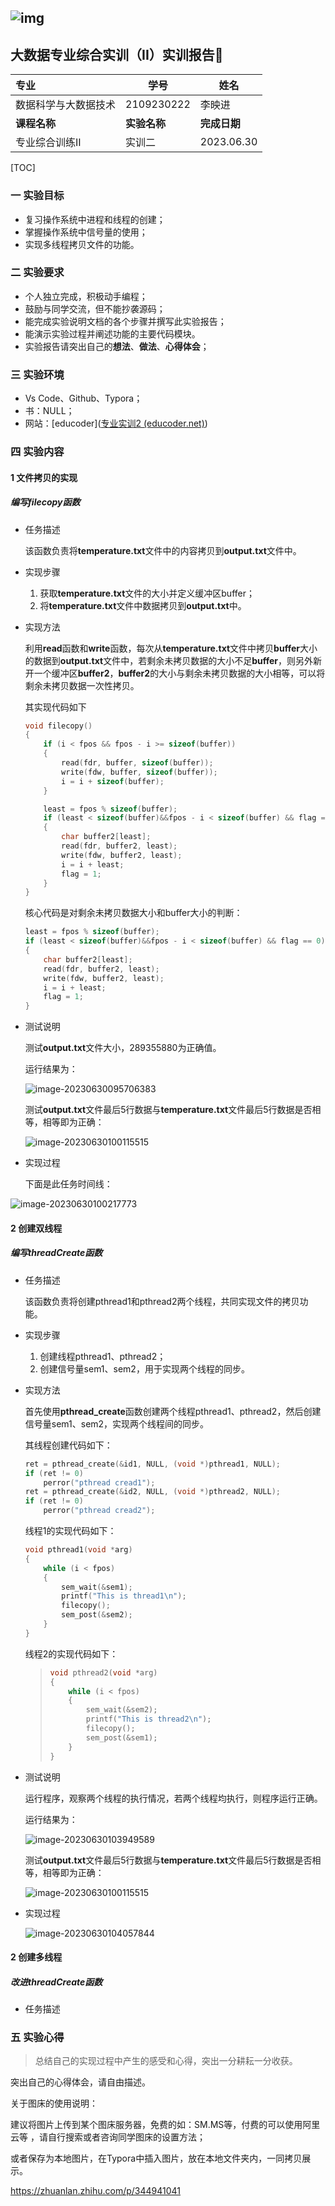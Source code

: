 ## ![img](https://cnchen2000.oss-cn-shanghai.aliyuncs.com/img/logo.png)      

## 大数据专业综合实训（II）实训报告📝

| 专业                 | 学号         | 姓名         |
| :------------------- | ------------ | ------------ |
| 数据科学与大数据技术 | 2109230222   | 李映进       |
| **课程名称**         | **实验名称** | **完成日期** |
| 专业综合训练II       | 实训二       | 2023.06.30   |



[TOC]

### 一 实验目标

- 复习操作系统中进程和线程的创建；
- 掌握操作系统中信号量的使用；
- 实现多线程拷贝文件的功能。	

### 二 实验要求

- 个人独立完成，积极动手编程；
- 鼓励与同学交流，但不能抄袭源码；
- 能完成实验说明文档的各个步骤并撰写此实验报告；
- 能演示实验过程并阐述功能的主要代码模块。
- 实验报告请突出自己的**想法**、**做法**、**心得体会**；

### 三 实验环境

- Vs Code、Github、Typora；
- 书：NULL；
- 网站：[educoder]([专业实训2 (educoder.net)](https://www.educoder.net/classrooms/w8iqocth/common_homework))

### 四 实验内容

#### 1 文件拷贝的实现

##### 编写filecopy函数

- 任务描述

  该函数负责将**temperature.txt**文件中的内容拷贝到**output.txt**文件中。

- 实现步骤

  1. 获取**temperature.txt**文件的大小并定义缓冲区buffer；
  2. 将**temperature.txt**文件中数据拷贝到**output.txt**中。

- 实现方法

  利用**read**函数和**write**函数，每次从**temperature.txt**文件中拷贝**buffer**大小的数据到**output.txt**文件中，若剩余未拷贝数据的大小不足**buffer**，则另外新开一个缓冲区**buffer2**，**buffer2**的大小与剩余未拷贝数据的大小相等，可以将剩余未拷贝数据一次性拷贝。

  其实现代码如下

  ```c
  void filecopy()
  {
      if (i < fpos && fpos - i >= sizeof(buffer))
      {
          read(fdr, buffer, sizeof(buffer));
          write(fdw, buffer, sizeof(buffer));
          i = i + sizeof(buffer);
      }
  
      least = fpos % sizeof(buffer);
      if (least < sizeof(buffer)&&fpos - i < sizeof(buffer) && flag == 0)
      {
          char buffer2[least];
          read(fdr, buffer2, least);
          write(fdw, buffer2, least);
          i = i + least;
          flag = 1;
      }
  }
  ```

  核心代码是对剩余未拷贝数据大小和buffer大小的判断：

  ```c
  least = fpos % sizeof(buffer);
  if (least < sizeof(buffer)&&fpos - i < sizeof(buffer) && flag == 0)
  {
      char buffer2[least];
      read(fdr, buffer2, least);
      write(fdw, buffer2, least);
      i = i + least;
      flag = 1;
  }
  ```

- 测试说明

  测试**output.txt**文件大小，289355880为正确值。

  运行结果为：

  ![image-20230630095706383](C:\Users\HP\AppData\Roaming\Typora\typora-user-images\image-20230630095706383.png)

  测试**output.txt**文件最后5行数据与**temperature.txt**文件最后5行数据是否相等，相等即为正确：

  ![image-20230630100115515](C:\Users\HP\AppData\Roaming\Typora\typora-user-images\image-20230630100115515.png)

- 实现过程

  下面是此任务时间线：

![image-20230630100217773](C:\Users\HP\AppData\Roaming\Typora\typora-user-images\image-20230630100217773.png)

#### 2 创建双线程

##### 编写threadCreate函数

- 任务描述

  该函数负责将创建pthread1和pthread2两个线程，共同实现文件的拷贝功能。

- 实现步骤

  1. 创建线程pthread1、pthread2；
  2. 创建信号量sem1、sem2，用于实现两个线程的同步。

- 实现方法

  首先使用**pthread_create**函数创建两个线程pthread1、pthread2，然后创建信号量sem1、sem2，实现两个线程间的同步。

  其线程创建代码如下：

  ```c
  ret = pthread_create(&id1, NULL, (void *)pthread1, NULL);
  if (ret != 0)
      perror("pthread cread1");
  ret = pthread_create(&id2, NULL, (void *)pthread2, NULL);
  if (ret != 0)
      perror("pthread cread2");
  ```

  线程1的实现代码如下：

  ```c
  void pthread1(void *arg)
  {
      while (i < fpos)
      {
          sem_wait(&sem1);
          printf("This is thread1\n");
          filecopy();
          sem_post(&sem2);
      }
  }
  ```

  线程2的实现代码如下：

  > ````c
  > void pthread2(void *arg)
  > {
  >     while (i < fpos)
  >     {
  >         sem_wait(&sem2);
  >         printf("This is thread2\n");
  >         filecopy();
  >         sem_post(&sem1);
  >     }
  > }
  > ````

- 测试说明

  运行程序，观察两个线程的执行情况，若两个线程均执行，则程序运行正确。

  运行结果为：

  ![image-20230630103949589](C:\Users\HP\AppData\Roaming\Typora\typora-user-images\image-20230630103949589.png)

  测试**output.txt**文件最后5行数据与**temperature.txt**文件最后5行数据是否相等，相等即为正确：

  ![image-20230630100115515](C:\Users\HP\AppData\Roaming\Typora\typora-user-images\image-20230630100115515.png)

- 实现过程

  ![image-20230630104057844](C:\Users\HP\AppData\Roaming\Typora\typora-user-images\image-20230630104057844.png)

#### 2 创建多线程

##### 改进threadCreate函数

- 任务描述

  

### 五 实验心得

> 总结自己的实现过程中产生的感受和心得，突出一分耕耘一分收获。

突出自己的心得体会，请自由描述。











关于图床的使用说明：

建议将图片上传到某个图床服务器，免费的如：SM.MS等，付费的可以使用阿里云等 ，请自行搜索或者咨询同学图床的设置方法；

或者保存为本地图片，在Typora中插入图片，放在本地文件夹内，一同拷贝展示。

https://zhuanlan.zhihu.com/p/344941041





